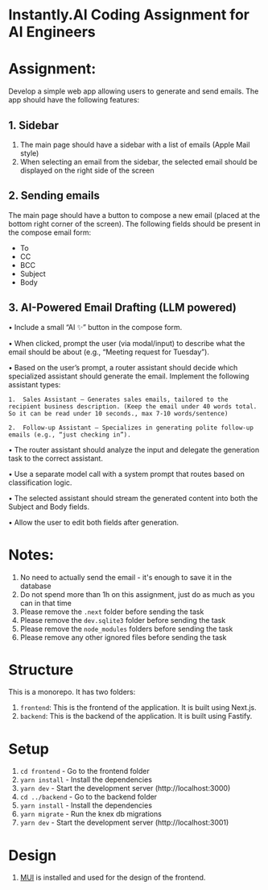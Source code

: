 # Instantly.AI Coding Assignment for AI Engineers

# Assignment:

Develop a simple web app allowing users to generate and send emails. The app should have the following features:

## 1. Sidebar

1. The main page should have a sidebar with a list of emails (Apple Mail style)
2. When selecting an email from the sidebar, the selected email should be displayed on the right side of the screen

## 2. Sending emails

The main page should have a button to compose a new email (placed at the bottom right corner of the screen). The following fields should be present in the compose email form:

- To
- CC
- BCC
- Subject
- Body

## 3. AI-Powered Email Drafting (LLM powered)

• Include a small “AI ✨” button in the compose form.

• When clicked, prompt the user (via modal/input) to describe what the email should be about (e.g., “Meeting request for Tuesday”).

• Based on the user’s prompt, a router assistant should decide which specialized assistant should generate the email. Implement the following assistant types:

    1.	Sales Assistant – Generates sales emails, tailored to the recipient business description. (Keep the email under 40 words total. So it can be read under 10 seconds., max 7-10 words/sentence)

    2.	Follow-up Assistant – Specializes in generating polite follow-up emails (e.g., “just checking in”).

• The router assistant should analyze the input and delegate the generation task to the correct assistant.

• Use a separate model call with a system prompt that routes based on classification logic.

• The selected assistant should stream the generated content into both the Subject and Body fields.

• Allow the user to edit both fields after generation.

# Notes:

1. No need to actually send the email - it's enough to save it in the database
2. Do not spend more than 1h on this assignment, just do as much as you can in that time
3. Please remove the `.next` folder before sending the task
4. Please remove the `dev.sqlite3` folder before sending the task
5. Please remove the `node_modules` folders before sending the task
6. Please remove any other ignored files before sending the task

# Structure

This is a monorepo. It has two folders:

1. `frontend`: This is the frontend of the application. It is built using Next.js.
2. `backend`: This is the backend of the application. It is built using Fastify.

# Setup

1. `cd frontend` - Go to the frontend folder
2. `yarn install` - Install the dependencies
3. `yarn dev` - Start the development server (http://localhost:3000)
4. `cd ../backend` - Go to the backend folder
5. `yarn install` - Install the dependencies
6. `yarn migrate` - Run the knex db migrations
7. `yarn dev` - Start the development server (http://localhost:3001)

# Design

1. [MUI](https://mui.com/) is installed and used for the design of the frontend.

